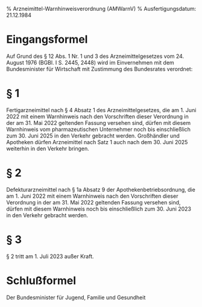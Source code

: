 % Arzneimittel-Warnhinweisverordnung  (AMWarnV)
% Ausfertigungsdatum: 21.12.1984
 
# Eingangsformel

Auf Grund des § 12 Abs. 1 Nr. 1 und 3 des Arzneimittelgesetzes vom 24. August 1976 (BGBl. I S. 2445, 2448) wird im Einvernehmen mit dem Bundesminister für Wirtschaft mit Zustimmung des Bundesrates verordnet:

# § 1

Fertigarzneimittel nach § 4 Absatz 1 des Arzneimittelgesetzes, die am 1. Juni 2022 mit einem Warnhinweis nach den Vorschriften dieser Verordnung in der am 31. Mai 2022 geltenden Fassung versehen sind, dürfen mit diesem Warnhinweis vom pharmazeutischen Unternehmer noch bis einschließlich zum 30. Juni 2025 in den Verkehr gebracht werden. Großhändler und Apotheken dürfen Arzneimittel nach Satz 1 auch nach dem 30. Juni 2025 weiterhin in den Verkehr bringen.

# § 2

Defekturarzneimittel nach § 1a Absatz 9 der Apothekenbetriebsordnung, die am 1. Juni 2022 mit einem Warnhinweis nach den Vorschriften dieser Verordnung in der am 31. Mai 2022 geltenden Fassung versehen sind, dürfen mit diesem Warnhinweis noch bis einschließlich zum 30. Juni 2023 in den Verkehr gebracht werden.

# § 3

§ 2 tritt am 1. Juli 2023 außer Kraft.

# Schlußformel

Der Bundesminister für Jugend, Familie und Gesundheit
